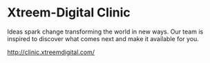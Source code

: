 # Xtreem-Digital Clinic
Ideas spark change transforming the world in new ways.
Our team is inspired to discover what comes next and make it available for you.

http://clinic.xtreemdigital.com/
